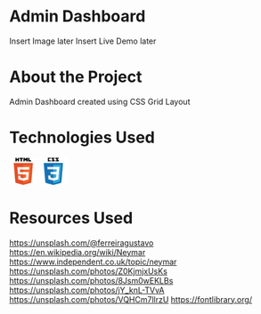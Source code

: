 # Admin Dashboard
Insert Image later
Insert Live Demo later

# About the Project
Admin Dashboard created using CSS Grid Layout

# Technologies Used
<img src="https://github.com/devicons/devicon/blob/master/icons/html5/html5-original-wordmark.svg" width="50"> <img src="https://github.com/devicons/devicon/blob/master/icons/css3/css3-original-wordmark.svg" width="50">

# Resources Used
https://unsplash.com/@ferreiragustavo
https://en.wikipedia.org/wiki/Neymar
https://www.independent.co.uk/topic/neymar
https://unsplash.com/photos/Z0KjmjxUsKs
https://unsplash.com/photos/8Jsm0wEKLBs
https://unsplash.com/photos/jY_knL-TVvA
https://unsplash.com/photos/VQHCm7llrzU
https://fontlibrary.org/